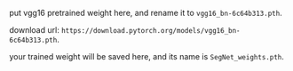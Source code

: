 put vgg16 pretrained weight here, and rename it to `vgg16_bn-6c64b313.pth`.

download url: `https://download.pytorch.org/models/vgg16_bn-6c64b313.pth`.

your trained weight will be saved here, and its name is `SegNet_weights.pth`.
